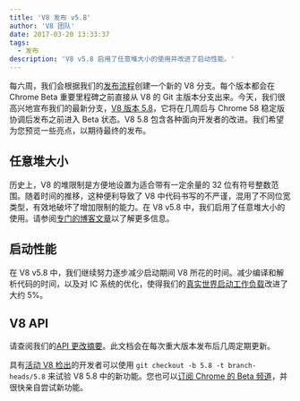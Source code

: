 ```yaml
---
title: 'V8 发布 v5.8'
author: 'V8 团队'
date: 2017-03-20 13:33:37
tags:
  - 发布
description: 'V8 v5.8 启用了任意堆大小的使用并改进了启动性能。'
---
```

每六周，我们会根据我们的[发布流程](/docs/release-process)创建一个新的 V8 分支。每个版本都会在 Chrome Beta 重要里程碑之前直接从 V8 的 Git 主版本分支出来。今天，我们很高兴地宣布我们的最新分支，[V8 版本 5.8](https://chromium.googlesource.com/v8/v8.git/+log/branch-heads/5.8)，它将在几周后与 Chrome 58 稳定版协调后发布之前进入 Beta 状态。V8 5.8 包含各种面向开发者的改进。我们希望为您预览一些亮点，以期待最终的发布。

<!--truncate-->
## 任意堆大小

历史上，V8 的堆限制是方便地设置为适合带有一定余量的 32 位有符号整数范围。随着时间的推移，这种便利导致了 V8 中代码书写的不严谨，混用了不同位宽类型，有效地破坏了增加限制的能力。在 V8 v5.8 中，我们启用了任意堆大小的使用。请参阅[专门的博客文章](/blog/heap-size-limit)以了解更多信息。

## 启动性能

在 V8 v5.8 中，我们继续努力逐步减少启动期间 V8 所花的时间。减少编译和解析代码的时间，以及对 IC 系统的优化，使得我们的[真实世界启动工作负载](/blog/real-world-performance)改进了大约 5%。

## V8 API

请查阅我们的[API 更改摘要](https://docs.google.com/document/d/1g8JFi8T_oAE_7uAri7Njtig7fKaPDfotU6huOa1alds/edit)。此文档会在每次重大版本发布后几周定期更新。

具有[活动 V8 检出](/docs/source-code#using-git)的开发者可以使用 `git checkout -b 5.8 -t branch-heads/5.8` 来试验 V8 5.8 中的新功能。您也可以[订阅 Chrome 的 Beta 频道](https://www.google.com/chrome/browser/beta.html)，并很快亲自尝试新功能。
